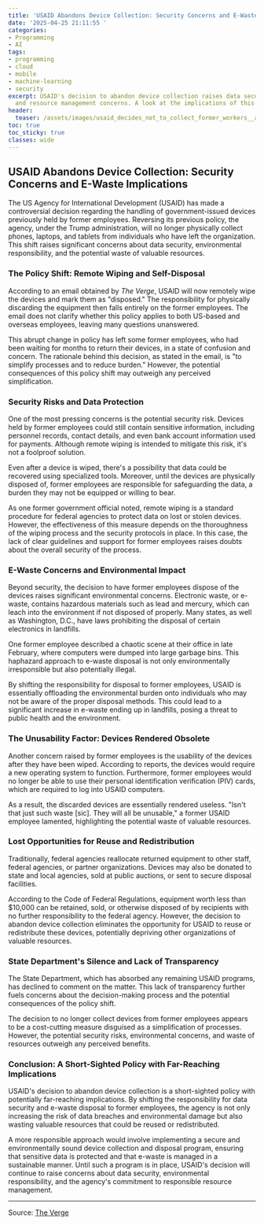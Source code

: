 ```yaml
---
title: 'USAID Abandons Device Collection: Security Concerns and E-Waste Implications'
date: '2025-04-25 21:11:55 '
categories:
- Programming
- AI
tags:
- programming
- cloud
- mobile
- machine-learning
- security
excerpt: USAID's decision to abandon device collection raises data security, e-waste,
  and resource management concerns. A look at the implications of this policy shift.
header:
  teaser: /assets/images/usaid_decides_not_to_collect_former_workers__aband_20250425211154.jpg
toc: true
toc_sticky: true
classes: wide
---
```


## USAID Abandons Device Collection: Security Concerns and E-Waste Implications

The US Agency for International Development (USAID) has made a controversial decision regarding the handling of government-issued devices previously held by former employees. Reversing its previous policy, the agency, under the Trump administration, will no longer physically collect phones, laptops, and tablets from individuals who have left the organization. This shift raises significant concerns about data security, environmental responsibility, and the potential waste of valuable resources.

### The Policy Shift: Remote Wiping and Self-Disposal

According to an email obtained by *The Verge*, USAID will now remotely wipe the devices and mark them as "disposed." The responsibility for physically discarding the equipment then falls entirely on the former employees. The email does not clarify whether this policy applies to both US-based and overseas employees, leaving many questions unanswered.

This abrupt change in policy has left some former employees, who had been waiting for months to return their devices, in a state of confusion and concern. The rationale behind this decision, as stated in the email, is "to simplify processes and to reduce burden." However, the potential consequences of this policy shift may outweigh any perceived simplification.

### Security Risks and Data Protection

One of the most pressing concerns is the potential security risk. Devices held by former employees could still contain sensitive information, including personnel records, contact details, and even bank account information used for payments. Although remote wiping is intended to mitigate this risk, it's not a foolproof solution.

Even after a device is wiped, there's a possibility that data could be recovered using specialized tools. Moreover, until the devices are physically disposed of, former employees are responsible for safeguarding the data, a burden they may not be equipped or willing to bear.

As one former government official noted, remote wiping is a standard procedure for federal agencies to protect data on lost or stolen devices. However, the effectiveness of this measure depends on the thoroughness of the wiping process and the security protocols in place. In this case, the lack of clear guidelines and support for former employees raises doubts about the overall security of the process.

### E-Waste Concerns and Environmental Impact

Beyond security, the decision to have former employees dispose of the devices raises significant environmental concerns. Electronic waste, or e-waste, contains hazardous materials such as lead and mercury, which can leach into the environment if not disposed of properly. Many states, as well as Washington, D.C., have laws prohibiting the disposal of certain electronics in landfills.

One former employee described a chaotic scene at their office in late February, where computers were dumped into large garbage bins. This haphazard approach to e-waste disposal is not only environmentally irresponsible but also potentially illegal. 

By shifting the responsibility for disposal to former employees, USAID is essentially offloading the environmental burden onto individuals who may not be aware of the proper disposal methods. This could lead to a significant increase in e-waste ending up in landfills, posing a threat to public health and the environment.

### The Unusability Factor: Devices Rendered Obsolete

Another concern raised by former employees is the usability of the devices after they have been wiped. According to reports, the devices would require a new operating system to function. Furthermore, former employees would no longer be able to use their personal identification verification (PIV) cards, which are required to log into USAID computers. 

As a result, the discarded devices are essentially rendered useless. "Isn't that just such waste [sic]. They will all be unusable," a former USAID employee lamented, highlighting the potential waste of valuable resources.

### Lost Opportunities for Reuse and Redistribution

Traditionally, federal agencies reallocate returned equipment to other staff, federal agencies, or partner organizations. Devices may also be donated to state and local agencies, sold at public auctions, or sent to secure disposal facilities. 

According to the Code of Federal Regulations, equipment worth less than $10,000 can be retained, sold, or otherwise disposed of by recipients with no further responsibility to the federal agency. However, the decision to abandon device collection eliminates the opportunity for USAID to reuse or redistribute these devices, potentially depriving other organizations of valuable resources.

### State Department's Silence and Lack of Transparency

The State Department, which has absorbed any remaining USAID programs, has declined to comment on the matter. This lack of transparency further fuels concerns about the decision-making process and the potential consequences of the policy shift.

The decision to no longer collect devices from former employees appears to be a cost-cutting measure disguised as a simplification of processes. However, the potential security risks, environmental concerns, and waste of resources outweigh any perceived benefits.

### Conclusion: A Short-Sighted Policy with Far-Reaching Implications

USAID's decision to abandon device collection is a short-sighted policy with potentially far-reaching implications. By shifting the responsibility for data security and e-waste disposal to former employees, the agency is not only increasing the risk of data breaches and environmental damage but also wasting valuable resources that could be reused or redistributed. 

A more responsible approach would involve implementing a secure and environmentally sound device collection and disposal program, ensuring that sensitive data is protected and that e-waste is managed in a sustainable manner. Until such a program is in place, USAID's decision will continue to raise concerns about data security, environmental responsibility, and the agency's commitment to responsible resource management.

---

Source: [The Verge](https://www.theverge.com/news/656626/usaid-terminated-workers-devices-phone-laptop-ipad)